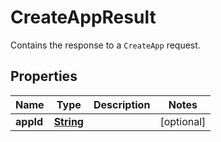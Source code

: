 

# CreateAppResult

Contains the response to a <code>CreateApp</code> request.

## Properties

| Name | Type | Description | Notes |
|------------ | ------------- | ------------- | -------------|
|**appId** | [**String**](String.md) |  |  [optional] |



